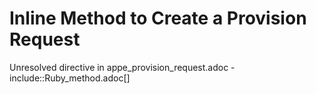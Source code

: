 # Inline Method to Create a Provision Request

Unresolved directive in appe\_provision\_request.adoc -
include::Ruby\_method.adoc\[\]
